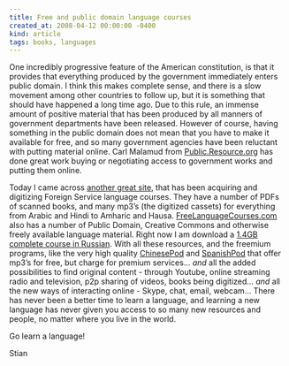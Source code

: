 ```yaml
---
title: Free and public domain language courses
created_at: 2008-04-12 00:00:00 -0400
kind: article
tags: books, languages
---
```


One incredibly progressive feature of the American constitution, is that
it provides that everything produced by the government immediately
enters public domain. I think this makes complete sense, and there is a
slow movement among other countries to follow up, but it is something
that should have happened a long time ago. Due to this rule, an immense
amount of positive material that has been produced by all manners of
government departments have been released. However of course, having
something in the public domain does not mean that you have to make it
available for free, and so many government agencies have been reluctant
with putting material online. Carl Malamud from
[Public.Resource.org](http://public.resource.org/) has done great work
buying or negotiating access to government works and putting them
online.

Today I came across [another great
site](http://fsi-language-courses.com), that has been acquiring and
digitizing Foreign Service language courses. They have a number of PDFs
of scanned books, and many mp3’s (the digitized cassets) for everything
from Arabic and Hindi to Amharic and Hausa.
[FreeLanguageCourses.com](http://freelanguagecourses.com) also has a
number of Public Domain, Creative Commons and otherwise freely available
language material. Right now I am download a [1.4GB complete course in
Russian](http://www.freelanguagecourses.com/category/language/russian/).
With all these resources, and the freemium programs, like the very high
quality [ChinesePod](http://chinesepod.com) and
[SpanishPod](http://spanishpod.com) that offer mp3’s for free, but
charge for premium services… *and* all the added possibilities to find
original content - through Youtube, online streaming radio and
television, p2p sharing of videos, books being digitized… *and* all the
new ways of interacting online - Skype, chat, email, webcam… There has
never been a better time to learn a language, and learning a new
language has never given you access to so many new resources and people,
no matter where you live in the world.

Go learn a language!

Stian
